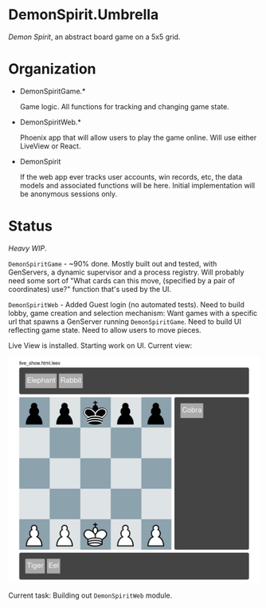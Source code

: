 # DemonSpirit.Umbrella

*Demon Spirit*, an abstract board game on a 5x5 grid.

# Organization

* DemonSpiritGame.*

  Game logic.  All functions for tracking and changing game state.
* DemonSpiritWeb.*

  Phoenix app that will allow users to play the game online.  Will use either LiveView or React.
* DemonSpirit

  If the web app ever tracks user accounts, win records, etc, the data models and associated functions
  will be here.  Initial implementation will be anonymous sessions only.

# Status

*Heavy WIP*. 

`DemonSpiritGame` - ~90% done. Mostly built out and tested, with GenServers, a dynamic supervisor and a process registry.  Will probably need some sort of "What cards can this move, (specified by a pair of coordinates) use?" function that's used by the UI.

`DemonSpiritWeb` - Added Guest login (no automated tests).  Need to build lobby, game creation and selection mechanism: Want games with a specific url that spawns a GenServer running `DemonSpiritGame`.  Need to build UI reflecting game state.  Need to allow users to move pieces.  

Live View is installed.  Starting work on UI.  Current view:

![Early Screenshot](/screenshot.png?raw=true "Early Screenshot")

Current task:  Building out `DemonSpiritWeb` module.

